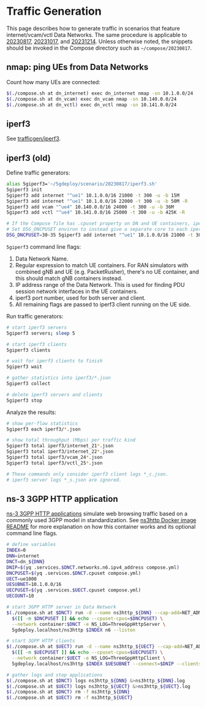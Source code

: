 # Traffic Generation

This page describes how to generate traffic in scenarios that feature internet/vcam/vctl Data Networks.
The same procedure is applicable to [20230817](README.md), [20231017](../20231017/README.md), and [20231214](../20231214/README.md).
Unless otherwise noted, the snippets should be invoked in the Compose directory such as `~/compose/20230817`.

## nmap: ping UEs from Data Networks

Count how many UEs are connected:

```bash
$(./compose.sh at dn_internet) exec dn_internet nmap -sn 10.1.0.0/24
$(./compose.sh at dn_vcam) exec dn_vcam nmap -sn 10.140.0.0/24
$(./compose.sh at dn_vctl) exec dn_vctl nmap -sn 10.141.0.0/24
```

## iperf3

See [trafficgen/iperf3](../../trafficgen/iperf3.md).

## iperf3 (old)

Define traffic generators:

```bash
alias 5giperf3='~/5gdeploy/scenario/20230817/iperf3.sh'
5giperf3 init
5giperf3 add internet "^ue1" 10.1.0.0/16 21000 -t 300 -u -b 15M
5giperf3 add internet "^ue1" 10.1.0.0/16 22000 -t 300 -u -b 50M -R
5giperf3 add vcam "^ue4" 10.140.0.0/16 24000 -t 300 -u -b 36M
5giperf3 add vctl "^ue4" 10.141.0.0/16 25000 -t 300 -u -b 425K -R

# If the Compose file has .cpuset property on DN and UE containers, iperf3 containers will inherit them.
# Set D5G_DNCPUSET environ to instead give a separate core to each iperf3 server, example:
D5G_DNCPUSET=30-35 5giperf3 add internet "^ue1" 10.1.0.0/16 21000 -t 300 -u -b 50M -R
```

`5giperf3` command line flags:

1. Data Network Name.
2. Regular expression to match UE containers.
   For RAN simulators with combined gNB and UE (e.g. PacketRusher), there's no UE container, and this should match gNB containers instead.
3. IP address range of the Data Network.
   This is used for finding PDU session network interfaces in the UE containers.
4. iperf3 port number, used for both server and client.
5. All remaining flags are passed to iperf3 client running on the UE side.

Run traffic generators:

```bash
# start iperf3 servers
5giperf3 servers; sleep 5

# start iperf3 clients
5giperf3 clients

# wait for iperf3 clients to finish
5giperf3 wait

# gather statistics into iperf3/*.json
5giperf3 collect

# delete iperf3 servers and clients
5giperf3 stop
```

Analyze the results:

```bash
# show per-flow statistics
5giperf3 each iperf3/*.json

# show total throughput (Mbps) per traffic kind
5giperf3 total iperf3/internet_21*.json
5giperf3 total iperf3/internet_22*.json
5giperf3 total iperf3/vcam_24*.json
5giperf3 total iperf3/vctl_25*.json

# These commands only consider iperf3 client logs *_c.json.
# iperf3 server logs *_s.json are ignored.
```

## ns-3 3GPP HTTP application

[ns-3 3GPP HTTP applications](https://www.nsnam.org/docs/release/3.35/models/html/applications.html) simulate web browsing traffic based on a commonly used 3GPP model in standardization.
See [ns3http Docker image README](../../docker/ns3http/README.md) for more explanation on how this container works and its optional command line flags.

```bash
# define variables
INDEX=0
DNN=internet
DNCT=dn_${DNN}
DNIP=$(yq .services.$DNCT.networks.n6.ipv4_address compose.yml)
DNCPUSET=$(yq .services.$DNCT.cpuset compose.yml)
UECT=ue1000
UESUBNET=10.1.0.0/16
UECPUSET=$(yq .services.$UECT.cpuset compose.yml)
UECOUNT=10

# start 3GPP HTTP server in Data Network
$(./compose.sh at $DNCT) run -d --name ns3http_${DNN} --cap-add=NET_ADMIN --device /dev/net/tun \
  $([[ -n $DNCPUSET ]] && echo --cpuset-cpus=$DNCPUSET) \
  --network container:$DNCT -e NS_LOG=ThreeGppHttpServer \
  5gdeploy.localhost/ns3http $INDEX n6 --listen

# start 3GPP HTTP clients
$(./compose.sh at $UECT) run -d --name ns3http_${UECT} --cap-add=NET_ADMIN --device /dev/net/tun \
  $([[ -n $UECPUSET ]] && echo --cpuset-cpus=$UECPUSET) \
  --network container:$UECT -e NS_LOG=ThreeGppHttpClient \
  5gdeploy.localhost/ns3http $INDEX $UESUBNET --connect=$DNIP --clients=$UECOUNT

# gather logs and stop applications
$(./compose.sh at $DNCT) logs ns3http_${DNN} &>ns3http_${DNN}.log
$(./compose.sh at $UECT) logs ns3http_${UECT} &>ns3http_${UECT}.log
$(./compose.sh at $DNCT) rm -f ns3http_${DNN}
$(./compose.sh at $UECT) rm -f ns3http_${UECT}
```
